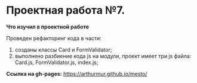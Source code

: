 # Проектная работа №7.

**Что изучил в проектной работе**

Проведен рефакторинг кода в части:

1. созданы классы Card и FormValidator;
2. выполнено разбиение кода js на модули, проект имеет три js файла: Card.js, FormValidator.js, index.js;


**Ссылка на gh-pages:**
https://arthurmur.github.io/mesto/
